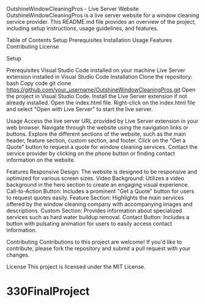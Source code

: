 OutshineWindowCleaningPros - Live Server Website
OutshineWindowCleaningPros is a live server website for a window cleaning service provider. This README.md file provides an overview of the project, including setup instructions, usage guidelines, and features.

Table of Contents
Setup
Prerequisites
Installation
Usage
Features
Contributing
License

Setup

Prerequisites
Visual Studio Code installed on your machine
Live Server extension installed in Visual Studio Code
Installation
Clone the repository:
bash
Copy code
git clone https://github.com/your_username/OutshineWindowCleaningPros.git
Open the project in Visual Studio Code.
Install the Live Server extension if not already installed.
Open the index.html file.
Right-click on the index.html file and select "Open with Live Server" to start the live server.

Usage
Access the live server URL provided by Live Server extension in your web browser.
Navigate through the website using the navigation links or buttons.
Explore the different sections of the website, such as the main header, feature section, custom section, and footer.
Click on the "Get a Quote" button to request a quote for window cleaning services.
Contact the service provider by clicking on the phone button or finding contact information on the website.

Features
Responsive Design: The website is designed to be responsive and optimized for various screen sizes.
Video Background: Utilizes a video background in the hero section to create an engaging visual experience.
Call-to-Action Button: Includes a prominent "Get a Quote" button for users to request quotes easily.
Feature Section: Highlights the main services offered by the window cleaning company with accompanying images and descriptions.
Custom Section: Provides information about specialized services such as hard water buildup removal.
Contact Button: Includes a button with pulsating animation for users to easily access contact information.

Contributing
Contributions to this project are welcome! If you'd like to contribute, please fork the repository and submit a pull request with your changes.

License
This project is licensed under the MIT License.




# 330FinalProject

